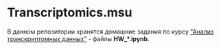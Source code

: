 # Transcriptomics.msu

В данном репозитории хранятся домашние задания по курсу <a href="https://intellect-foundation.ru/programms/electives/analiz-transkriptomnyix-dannyix/">"Анализ транскриптомных данных"</a> - файлы <b>HW_*.ipynb</b>.